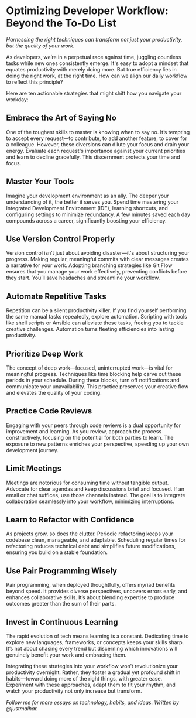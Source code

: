 # Optimizing Developer Workflow: Beyond the To-Do List

*Harnessing the right techniques can transform not just your productivity, but the quality of your work.*

As developers, we’re in a perpetual race against time, juggling countless tasks while new ones consistently emerge. It's easy to adopt a mindset that equates productivity with merely doing more. But true efficiency lies in doing the right work, at the right time. How can we align our daily workflow to reflect this principle?

Here are ten actionable strategies that might shift how you navigate your workday:

## Embrace the Art of Saying No

One of the toughest skills to master is knowing when to say no. It’s tempting to accept every request—to contribute, to add another feature, to cover for a colleague. However, these diversions can dilute your focus and drain your energy. Evaluate each request's importance against your current priorities and learn to decline gracefully. This discernment protects your time and focus.

## Master Your Tools

Imagine your development environment as an ally. The deeper your understanding of it, the better it serves you. Spend time mastering your Integrated Development Environment (IDE), learning shortcuts, and configuring settings to minimize redundancy. A few minutes saved each day compounds across a career, significantly boosting your efficiency.

## Use Version Control Properly

Version control isn’t just about avoiding disaster—it's about structuring your progress. Making regular, meaningful commits with clear messages creates a narrative for your work. Adopting branching strategies like Git Flow ensures that you manage your work effectively, preventing conflicts before they start. You’ll save headaches and streamline your workflow.

## Automate Repetitive Tasks

Repetition can be a silent productivity killer. If you find yourself performing the same manual tasks repeatedly, explore automation. Scripting with tools like shell scripts or Ansible can alleviate these tasks, freeing you to tackle creative challenges. Automation turns fleeting efficiencies into lasting productivity.

## Prioritize Deep Work

The concept of deep work—focused, uninterrupted work—is vital for meaningful progress. Techniques like time blocking help carve out these periods in your schedule. During these blocks, turn off notifications and communicate your unavailability. This practice preserves your creative flow and elevates the quality of your coding.

## Practice Code Reviews

Engaging with your peers through code reviews is a dual opportunity for improvement and learning. As you review, approach the process constructively, focusing on the potential for both parties to learn. The exposure to new patterns enriches your perspective, speeding up your own development journey.

## Limit Meetings

Meetings are notorious for consuming time without tangible output. Advocate for clear agendas and keep discussions brief and focused. If an email or chat suffices, use those channels instead. The goal is to integrate collaboration seamlessly into your workflow, minimizing interruptions.

## Learn to Refactor with Confidence

As projects grow, so does the clutter. Periodic refactoring keeps your codebase clean, manageable, and adaptable. Scheduling regular times for refactoring reduces technical debt and simplifies future modifications, ensuring you build on a stable foundation.

## Use Pair Programming Wisely

Pair programming, when deployed thoughtfully, offers myriad benefits beyond speed. It provides diverse perspectives, uncovers errors early, and enhances collaborative skills. It’s about blending expertise to produce outcomes greater than the sum of their parts.

## Invest in Continuous Learning

The rapid evolution of tech means learning is a constant. Dedicating time to explore new languages, frameworks, or concepts keeps your skills sharp. It’s not about chasing every trend but discerning which innovations will genuinely benefit your work and embracing them.

Integrating these strategies into your workflow won’t revolutionize your productivity overnight. Rather, they foster a gradual yet profound shift in habits—toward doing more of the right things, with greater ease. Experiment with these approaches, adapt them to fit your rhythm, and watch your productivity not only increase but transform.

*Follow me for more essays on technology, habits, and ideas. Written by @justmalhar.*